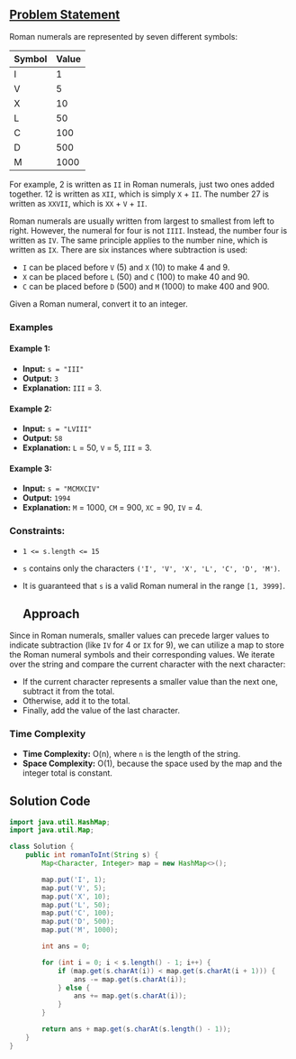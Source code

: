 ## [Problem Statement](https://leetcode.com/problems/roman-to-integer/description/)

Roman numerals are represented by seven different symbols:

| Symbol | Value |
| ------ | ----- |
| I      | 1     |
| V      | 5     |
| X      | 10    |
| L      | 50    |
| C      | 100   |
| D      | 500   |
| M      | 1000  |

For example, 2 is written as `II` in Roman numerals, just two ones added together. 12 is written as `XII`, which is simply `X` + `II`. The number 27 is written as `XXVII`, which is `XX` + `V` + `II`.

Roman numerals are usually written from largest to smallest from left to right. However, the numeral for four is not `IIII`. Instead, the number four is written as `IV`. The same principle applies to the number nine, which is written as `IX`. There are six instances where subtraction is used:

- `I` can be placed before `V` (5) and `X` (10) to make 4 and 9.
- `X` can be placed before `L` (50) and `C` (100) to make 40 and 90.
- `C` can be placed before `D` (500) and `M` (1000) to make 400 and 900.

Given a Roman numeral, convert it to an integer.

### Examples

#### Example 1:
- **Input:** `s = "III"`
- **Output:** `3`
- **Explanation:** `III` = 3.

#### Example 2:
- **Input:** `s = "LVIII"`
- **Output:** `58`
- **Explanation:** `L` = 50, `V` = 5, `III` = 3.

#### Example 3:
- **Input:** `s = "MCMXCIV"`
- **Output:** `1994`
- **Explanation:** `M` = 1000, `CM` = 900, `XC` = 90, `IV` = 4.

### Constraints:
- `1 <= s.length <= 15`
- `s` contains only the characters `('I', 'V', 'X', 'L', 'C', 'D', 'M')`.
- It is guaranteed that `s` is a valid Roman numeral in the range `[1, 3999]`.

  ## Approach

Since in Roman numerals, smaller values can precede larger values to indicate subtraction (like `IV` for 4 or `IX` for 9), we can utilize a map to store the Roman numeral symbols and their corresponding values. We iterate over the string and compare the current character with the next character:
- If the current character represents a smaller value than the next one, subtract it from the total.
- Otherwise, add it to the total.
- Finally, add the value of the last character.

### Time Complexity
- **Time Complexity:** O(n), where `n` is the length of the string.
- **Space Complexity:** O(1), because the space used by the map and the integer total is constant.

## Solution Code

```java
import java.util.HashMap;
import java.util.Map;

class Solution {
    public int romanToInt(String s) {
        Map<Character, Integer> map = new HashMap<>();

        map.put('I', 1);
        map.put('V', 5);
        map.put('X', 10);
        map.put('L', 50);
        map.put('C', 100);
        map.put('D', 500);
        map.put('M', 1000);

        int ans = 0;

        for (int i = 0; i < s.length() - 1; i++) {
            if (map.get(s.charAt(i)) < map.get(s.charAt(i + 1))) {
                ans -= map.get(s.charAt(i));
            } else {
                ans += map.get(s.charAt(i));
            }
        }

        return ans + map.get(s.charAt(s.length() - 1));
    }
}
```
